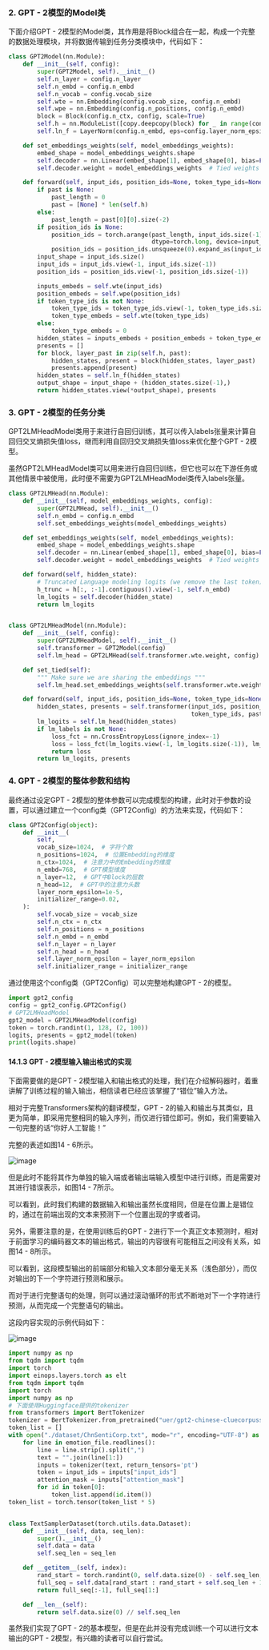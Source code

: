 ### 2. GPT - 2模型的Model类

下面介绍GPT - 2模型的Model类，其作用是将Block组合在一起，构成一个完整的数据处理模块，并将数据传输到任务分类模块中，代码如下：
```python
class GPT2Model(nn.Module):
    def __init__(self, config):
        super(GPT2Model, self).__init__()
        self.n_layer = config.n_layer
        self.n_embd = config.n_embd
        self.n_vocab = config.vocab_size
        self.wte = nn.Embedding(config.vocab_size, config.n_embd)
        self.wpe = nn.Embedding(config.n_positions, config.n_embd)
        block = Block(config.n_ctx, config, scale=True)
        self.h = nn.ModuleList([copy.deepcopy(block) for _ in range(config.n_layer)])
        self.ln_f = LayerNorm(config.n_embd, eps=config.layer_norm_epsilon)

    def set_embeddings_weights(self, model_embeddings_weights):
        embed_shape = model_embeddings_weights.shape
        self.decoder = nn.Linear(embed_shape[1], embed_shape[0], bias=False)
        self.decoder.weight = model_embeddings_weights  # Tied weights

    def forward(self, input_ids, position_ids=None, token_type_ids=None, past=None):
        if past is None:
            past_length = 0
            past = [None] * len(self.h)
        else:
            past_length = past[0][0].size(-2)
        if position_ids is None:
            position_ids = torch.arange(past_length, input_ids.size(-1) + past_length,
                                        dtype=torch.long, device=input_ids.device)
            position_ids = position_ids.unsqueeze(0).expand_as(input_ids)
        input_shape = input_ids.size()
        input_ids = input_ids.view(-1, input_ids.size(-1))
        position_ids = position_ids.view(-1, position_ids.size(-1))

        inputs_embeds = self.wte(input_ids)
        position_embeds = self.wpe(position_ids)
        if token_type_ids is not None:
            token_type_ids = token_type_ids.view(-1, token_type_ids.size(-1))
            token_type_embeds = self.wte(token_type_ids)
        else:
            token_type_embeds = 0
        hidden_states = inputs_embeds + position_embeds + token_type_embeds
        presents = []
        for block, layer_past in zip(self.h, past):
            hidden_states, present = block(hidden_states, layer_past)
            presents.append(present)
        hidden_states = self.ln_f(hidden_states)
        output_shape = input_shape + (hidden_states.size(-1),)
        return hidden_states.view(*output_shape), presents
```

### 3. GPT - 2模型的任务分类
GPT2LMHeadModel类用于来进行自回归训练，其可以传入labels张量来计算自回归交叉熵损失值loss，继而利用自回归交叉熵损失值loss来优化整个GPT - 2模型。


虽然GPT2LMHeadModel类可以用来进行自回归训练，但它也可以在下游任务或其他情景中被使用，此时便不需要为GPT2LMHeadModel类传入labels张量。
```python
class GPT2LMHead(nn.Module):
    def __init__(self, model_embeddings_weights, config):
        super(GPT2LMHead, self).__init__()
        self.n_embd = config.n_embd
        self.set_embeddings_weights(model_embeddings_weights)

    def set_embeddings_weights(self, model_embeddings_weights):
        embed_shape = model_embeddings_weights.shape
        self.decoder = nn.Linear(embed_shape[1], embed_shape[0], bias=False)
        self.decoder.weight = model_embeddings_weights  # Tied weights

    def forward(self, hidden_state):
        # Truncated Language modeling logits (we remove the last token)
        h_trunc = h[:, :-1].contiguous().view(-1, self.n_embd)
        lm_logits = self.decoder(hidden_state)
        return lm_logits


class GPT2LMHeadModel(nn.Module):
    def __init__(self, config):
        super(GPT2LMHeadModel, self).__init__()
        self.transformer = GPT2Model(config)
        self.lm_head = GPT2LMHead(self.transformer.wte.weight, config)

    def set_tied(self):
        """ Make sure we are sharing the embeddings """
        self.lm_head.set_embeddings_weights(self.transformer.wte.weight)

    def forward(self, input_ids, position_ids=None, token_type_ids=None, lm_labels=None, past=None):
        hidden_states, presents = self.transformer(input_ids, position_ids,
                                                   token_type_ids, past)
        lm_logits = self.lm_head(hidden_states)
        if lm_labels is not None:
            loss_fct = nn.CrossEntropyLoss(ignore_index=-1)
            loss = loss_fct(lm_logits.view(-1, lm_logits.size(-1)), lm_labels.view(-1))
            return loss
        return lm_logits, presents
```

### 4. GPT - 2模型的整体参数和结构
最终通过设定GPT - 2模型的整体参数可以完成模型的构建，此时对于参数的设置，可以通过建立一个config类（GPT2Config）的方法来实现，代码如下：
```python
class GPT2Config(object):
    def __init__(
        self,
        vocab_size=1024,  # 字符个数
        n_positions=1024,  # 位置Embedding的维度
        n_ctx=1024,  # 注意力中的Embedding的维度
        n_embd=768,  # GPT模型维度
        n_layer=12,  # GPT中Block的层数
        n_head=12,  # GPT中的注意力头数
        layer_norm_epsilon=1e-5,
        initializer_range=0.02,
    ):
        self.vocab_size = vocab_size
        self.n_ctx = n_ctx
        self.n_positions = n_positions
        self.n_embd = n_embd
        self.n_layer = n_layer
        self.n_head = n_head
        self.layer_norm_epsilon = layer_norm_epsilon
        self.initializer_range = initializer_range
```
通过使用这个config类（GPT2Config）可以完整地构建GPT - 2的模型。
```python
import gpt2_config
config = gpt2_config.GPT2Config()
# GPT2LMHeadModel
gpt2_model = GPT2LMHeadModel(config)
token = torch.randint(1, 128, (2, 100))
logits, presents = gpt2_model(token)
print(logits.shape)
```

#### 14.1.3 GPT - 2模型输入输出格式的实现
下面需要做的是GPT - 2模型输入和输出格式的处理，我们在介绍解码器时，着重讲解了训练过程的输入输出，相信读者已经应该掌握了“错位”输入方法。

相对于完整Transformers架构的翻译模型，GPT - 2的输入和输出与其类似，且更为简单，即采用完整相同的输入序列，而仅进行错位即可。例如，我们需要输入一句完整的话“你好人工智能！”

完整的表述如图14 - 6所示。


![image](https://github.com/user-attachments/assets/3046c446-7d9a-4807-b903-0252234c1cc5)


但是此时不能将其作为单独的输入端或者输出端输入模型中进行训练，而是需要对其进行错误表示，如图14 - 7所示。

可以看到，此时我们构建的数据输入和输出虽然长度相同，但是在位置上是错位的，通过在前端出现的文本来预测下一个位置出现的字或者词。

另外，需要注意的是，在使用训练后的GPT - 2进行下一个真正文本预测时，相对于前面学习的编码器文本的输出格式，输出的内容很有可能相互之间没有关系，如图14 - 8所示。


可以看到，这段模型输出的前端部分和输入文本部分毫无关系（浅色部分），而仅对输出的下一个字符进行预测和展示。

而对于进行完整语句的处理，则可以通过滚动循环的形式不断地对下一个字符进行预测，从而完成一个完整语句的输出。

这段内容实现的示例代码如下：


![image](https://github.com/user-attachments/assets/b8f23dcd-dbba-46de-9b03-46084c16c06e)


```python
import numpy as np
from tqdm import tqdm
import torch
import einops.layers.torch as elt
from tqdm import tqdm
import torch
import numpy as np
# 下面使用Huggingface提供的tokenizer
from transformers import BertTokenizer
tokenizer = BertTokenizer.from_pretrained("uer/gpt2-chinese-cluecorpussmall")
token_list = []
with open("./dataset/ChnSentiCorp.txt", mode="r", encoding="UTF-8") as emotion_file:
    for line in emotion_file.readlines():
        line = line.strip().split(",")
        text = "".join(line[1:])
        inputs = tokenizer(text, return_tensors='pt')
        token = input_ids = inputs["input_ids"]
        attention_mask = inputs["attention_mask"]
        for id in token[0]:
            token_list.append(id.item())
token_list = torch.tensor(token_list * 5)


class TextSamplerDataset(torch.utils.data.Dataset):
    def __init__(self, data, seq_len):
        super().__init__()
        self.data = data
        self.seq_len = seq_len

    def __getitem__(self, index):
        rand_start = torch.randint(0, self.data.size(0) - self.seq_len, (1,))
        full_seq = self.data[rand_start : rand_start + self.seq_len + 1].long()
        return full_seq[:-1], full_seq[1:]

    def __len__(self):
        return self.data.size(0) // self.seq_len
```
虽然我们实现了GPT - 2的基本模型，但是在此并没有完成训练一个可以进行文本输出的GPT - 2模型，有兴趣的读者可以自行尝试。 

